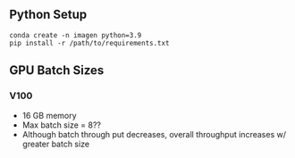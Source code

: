## Python Setup
```
conda create -n imagen python=3.9
pip install -r /path/to/requirements.txt
```

## GPU Batch Sizes
### V100
- 16 GB memory
- Max batch size = 8??
- Although batch through put decreases, overall throughput increases w/ greater batch size